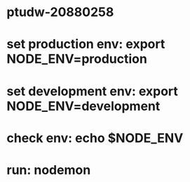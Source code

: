 # ptudw-20880258
# set production env: export NODE_ENV=production
# set development env: export NODE_ENV=development
# check env: echo $NODE_ENV
# run: nodemon